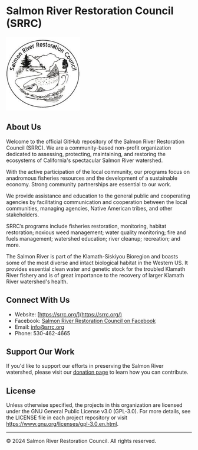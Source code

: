 # Salmon River Restoration Council (SRRC)

![SRRC Logo](logo.jpeg)

## About Us

Welcome to the official GitHub repository of the Salmon River Restoration Council (SRRC). We are a community-based non-profit organization dedicated to assessing, protecting, maintaining, and restoring the ecosystems of California's spectacular Salmon River watershed.

With the active participation of the local community, our programs focus on anadromous fisheries resources and the development of a sustainable economy. Strong community partnerships are essential to our work.

We provide assistance and education to the general public and cooperating agencies by facilitating communication and cooperation between the local communities, managing agencies, Native American tribes, and other stakeholders.

SRRC’s programs include fisheries restoration, monitoring, habitat restoration; noxious weed management; water quality monitoring; fire and fuels management; watershed education; river cleanup; recreation; and more.

The Salmon River is part of the Klamath-Siskiyou Bioregion and boasts some of the most diverse and intact biological habitat in the Western US. It provides essential clean water and genetic stock for the troubled Klamath River fishery and is of great importance to the recovery of larger Klamath River watershed's health.

## Connect With Us

- Website: [https://srrc.org/](https://srrc.org/)
- Facebook: [Salmon River Restoration Council on Facebook](https://www.facebook.com/SalmonRiverRestorationCouncil)
- Email: [info@srrc.org](mailto:info@srrc.org)
- Phone: 530-462-4665

## Support Our Work

If you'd like to support our efforts in preserving the Salmon River watershed, please visit our [donation page](https://srrc.org/support-srrc) to learn how you can contribute.

## License

Unless otherwise specified, the projects in this organization are licensed under the GNU General Public License v3.0 (GPL-3.0). For more details, see the LICENSE file in each project repository or visit https://www.gnu.org/licenses/gpl-3.0.en.html.

---

© 2024 Salmon River Restoration Council. All rights reserved.